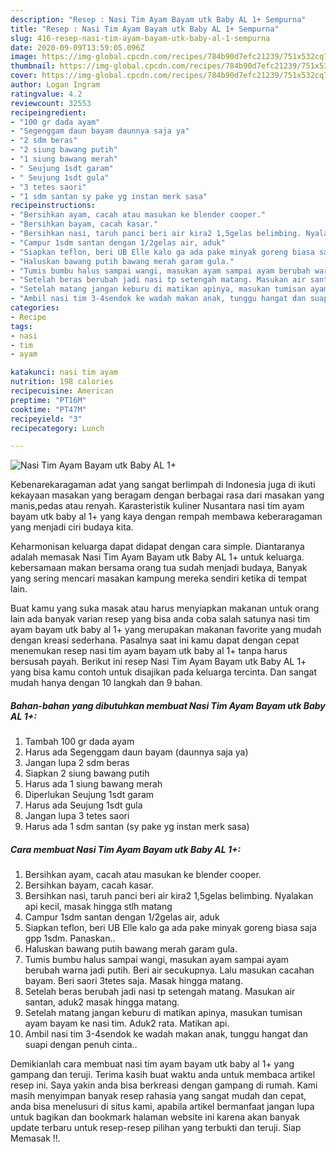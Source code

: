 ```yaml
---
description: "Resep : Nasi Tim Ayam Bayam utk Baby AL 1+ Sempurna"
title: "Resep : Nasi Tim Ayam Bayam utk Baby AL 1+ Sempurna"
slug: 416-resep-nasi-tim-ayam-bayam-utk-baby-al-1-sempurna
date: 2020-09-09T13:59:05.096Z
image: https://img-global.cpcdn.com/recipes/784b90d7efc21239/751x532cq70/nasi-tim-ayam-bayam-utk-baby-al-1-foto-resep-utama.jpg
thumbnail: https://img-global.cpcdn.com/recipes/784b90d7efc21239/751x532cq70/nasi-tim-ayam-bayam-utk-baby-al-1-foto-resep-utama.jpg
cover: https://img-global.cpcdn.com/recipes/784b90d7efc21239/751x532cq70/nasi-tim-ayam-bayam-utk-baby-al-1-foto-resep-utama.jpg
author: Logan Ingram
ratingvalue: 4.2
reviewcount: 32553
recipeingredient:
- "100 gr dada ayam"
- "Segenggam daun bayam daunnya saja ya"
- "2 sdm beras"
- "2 siung bawang putih"
- "1 siung bawang merah"
- " Seujung 1sdt garam"
- " Seujung 1sdt gula"
- "3 tetes saori"
- "1 sdm santan sy pake yg instan merk sasa"
recipeinstructions:
- "Bersihkan ayam, cacah atau masukan ke blender cooper."
- "Bersihkan bayam, cacah kasar."
- "Bersihkan nasi, taruh panci beri air kira2 1,5gelas belimbing. Nyalakan api kecil, masak hingga stlh matang"
- "Campur 1sdm santan dengan 1/2gelas air, aduk"
- "Siapkan teflon, beri UB Elle kalo ga ada pake minyak goreng biasa saja gpp 1sdm. Panaskan.."
- "Haluskan bawang putih bawang merah garam gula."
- "Tumis bumbu halus sampai wangi, masukan ayam sampai ayam berubah warna jadi putih. Beri air secukupnya. Lalu masukan cacahan bayam. Beri saori 3tetes saja. Masak hingga matang."
- "Setelah beras berubah jadi nasi tp setengah matang. Masukan air santan, aduk2 masak hingga matang."
- "Setelah matang jangan keburu di matikan apinya, masukan tumisan ayam bayam ke nasi tim. Aduk2 rata. Matikan api."
- "Ambil nasi tim 3-4sendok ke wadah makan anak, tunggu hangat dan suapi dengan penuh cinta.."
categories:
- Recipe
tags:
- nasi
- tim
- ayam

katakunci: nasi tim ayam 
nutrition: 198 calories
recipecuisine: American
preptime: "PT16M"
cooktime: "PT47M"
recipeyield: "3"
recipecategory: Lunch

---
```



![Nasi Tim Ayam Bayam utk Baby AL 1+](https://img-global.cpcdn.com/recipes/784b90d7efc21239/751x532cq70/nasi-tim-ayam-bayam-utk-baby-al-1-foto-resep-utama.jpg)

Kebenarekaragaman adat yang sangat berlimpah di Indonesia juga di ikuti kekayaan masakan yang beragam dengan berbagai rasa dari masakan yang manis,pedas atau renyah. Karasteristik kuliner Nusantara nasi tim ayam bayam utk baby al 1+ yang kaya dengan rempah membawa keberaragaman yang menjadi ciri budaya kita.




Keharmonisan keluarga dapat didapat dengan cara simple. Diantaranya adalah memasak Nasi Tim Ayam Bayam utk Baby AL 1+ untuk keluarga. kebersamaan makan bersama orang tua sudah menjadi budaya, Banyak yang sering mencari masakan kampung mereka sendiri ketika di tempat lain.

Buat kamu yang suka masak atau harus menyiapkan makanan untuk orang lain ada banyak varian resep yang bisa anda coba salah satunya nasi tim ayam bayam utk baby al 1+ yang merupakan makanan favorite yang mudah dengan kreasi sederhana. Pasalnya saat ini kamu dapat dengan cepat menemukan resep nasi tim ayam bayam utk baby al 1+ tanpa harus bersusah payah.
Berikut ini resep Nasi Tim Ayam Bayam utk Baby AL 1+ yang bisa kamu contoh untuk disajikan pada keluarga tercinta. Dan sangat mudah hanya dengan 10 langkah dan 9 bahan.


<!--inarticleads1-->

##### Bahan-bahan yang dibutuhkan membuat Nasi Tim Ayam Bayam utk Baby AL 1+:

1. Tambah 100 gr dada ayam
1. Harus ada Segenggam daun bayam (daunnya saja ya)
1. Jangan lupa 2 sdm beras
1. Siapkan 2 siung bawang putih
1. Harus ada 1 siung bawang merah
1. Diperlukan  Seujung 1sdt garam
1. Harus ada  Seujung 1sdt gula
1. Jangan lupa 3 tetes saori
1. Harus ada 1 sdm santan (sy pake yg instan merk sasa)




<!--inarticleads2-->

##### Cara membuat  Nasi Tim Ayam Bayam utk Baby AL 1+:

1. Bersihkan ayam, cacah atau masukan ke blender cooper.
1. Bersihkan bayam, cacah kasar.
1. Bersihkan nasi, taruh panci beri air kira2 1,5gelas belimbing. Nyalakan api kecil, masak hingga stlh matang
1. Campur 1sdm santan dengan 1/2gelas air, aduk
1. Siapkan teflon, beri UB Elle kalo ga ada pake minyak goreng biasa saja gpp 1sdm. Panaskan..
1. Haluskan bawang putih bawang merah garam gula.
1. Tumis bumbu halus sampai wangi, masukan ayam sampai ayam berubah warna jadi putih. Beri air secukupnya. Lalu masukan cacahan bayam. Beri saori 3tetes saja. Masak hingga matang.
1. Setelah beras berubah jadi nasi tp setengah matang. Masukan air santan, aduk2 masak hingga matang.
1. Setelah matang jangan keburu di matikan apinya, masukan tumisan ayam bayam ke nasi tim. Aduk2 rata. Matikan api.
1. Ambil nasi tim 3-4sendok ke wadah makan anak, tunggu hangat dan suapi dengan penuh cinta..




Demikianlah cara membuat nasi tim ayam bayam utk baby al 1+ yang gampang dan teruji. Terima kasih buat waktu anda untuk membaca artikel resep ini. Saya yakin anda bisa berkreasi dengan gampang di rumah. Kami masih menyimpan banyak resep rahasia yang sangat mudah dan cepat, anda bisa menelusuri di situs kami, apabila artikel bermanfaat jangan lupa untuk bagikan dan bookmark halaman website ini karena akan banyak update terbaru untuk resep-resep pilihan yang terbukti dan teruji. Siap Memasak !!. 

